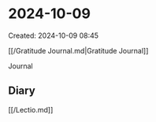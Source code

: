 # 2024-10-09
Created: 2024-10-09 08:45

[[/Gratitude Journal.md|Gratitude Journal]]

Journal

Diary 
- 
[[/Lectio.md]]
